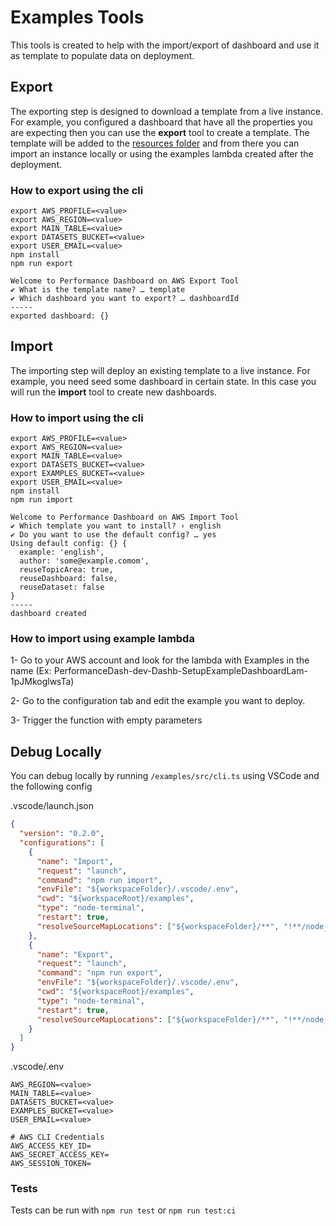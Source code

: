 # Examples Tools

This tools is created to help with the import/export of dashboard and use it as template to populate data on deployment.

## Export

The exporting step is designed to download a template from a live instance. For example, you configured a dashboard that have all the properties you are expecting then you can use the **export** tool to create a template. The template will be added to the [resources folder](./resources) and from there you can import an instance locally or using the examples lambda created after the deployment.

### How to export using the cli

```shell
export AWS_PROFILE=<value>
export AWS_REGION=<value>
export MAIN_TABLE=<value>
export DATASETS_BUCKET=<value>
export USER_EMAIL=<value>
npm install
npm run export

Welcome to Performance Dashboard on AWS Export Tool
✔ What is the template name? … template
✔ Which dashboard you want to export? … dashboardId
-----
exported dashboard: {}

```

## Import

The importing step will deploy an existing template to a live instance. For example, you need seed some dashboard in certain state. In this case you will run the **import** tool to create new dashboards.

### How to import using the cli

```shell
export AWS_PROFILE=<value>
export AWS_REGION=<value>
export MAIN_TABLE=<value>
export DATASETS_BUCKET=<value>
export EXAMPLES_BUCKET=<value>
export USER_EMAIL=<value>
npm install
npm run import

Welcome to Performance Dashboard on AWS Import Tool
✔ Which template you want to install? › english
✔ Do you want to use the default config? … yes
Using default config: {} {
  example: 'english',
  author: 'some@example.comom',
  reuseTopicArea: true,
  reuseDashboard: false,
  reuseDataset: false
}
-----
dashboard created

```

### How to import using example lambda

1- Go to your AWS account and look for the lambda with Examples in the name (Ex: PerformanceDash-dev-Dashb-SetupExampleDashboardLam-1pJMkoglwsTa)

2- Go to the configuration tab and edit the example you want to deploy.

3- Trigger the function with empty parameters

## Debug Locally

You can debug locally by running `/examples/src/cli.ts` using VSCode and the following config

.vscode/launch.json

```json
{
  "version": "0.2.0",
  "configurations": [
    {
      "name": "Import",
      "request": "launch",
      "command": "npm run import",
      "envFile": "${workspaceFolder}/.vscode/.env",
      "cwd": "${workspaceRoot}/examples",
      "type": "node-terminal",
      "restart": true,
      "resolveSourceMapLocations": ["${workspaceFolder}/**", "!**/node_modules/**"]
    },
    {
      "name": "Export",
      "request": "launch",
      "command": "npm run export",
      "envFile": "${workspaceFolder}/.vscode/.env",
      "cwd": "${workspaceRoot}/examples",
      "type": "node-terminal",
      "restart": true,
      "resolveSourceMapLocations": ["${workspaceFolder}/**", "!**/node_modules/**"]
    }
  ]
}
```

.vscode/.env

```
AWS_REGION=<value>
MAIN_TABLE=<value>
DATASETS_BUCKET=<value>
EXAMPLES_BUCKET=<value>
USER_EMAIL=<value>

# AWS CLI Credentials
AWS_ACCESS_KEY_ID=
AWS_SECRET_ACCESS_KEY=
AWS_SESSION_TOKEN=

```

### Tests

Tests can be run with `npm run test` or `npm run test:ci`
